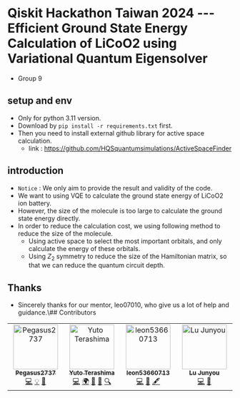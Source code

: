 # Qiskit Hackathon Taiwan 2024 --- Efficient Ground State Energy Calculation of LiCoO2 using Variational Quantum Eigensolver
* Group 9
## setup and env
* Only for python 3.11 version.
* Download by ```pip install -r requirements.txt``` first.
* Then you need to install external github library for active space calculation.
    * link : https://github.com/HQSquantumsimulations/ActiveSpaceFinder

## introduction 
* ```Notice``` : We only aim to provide the result and validity of the code.
* We want to using VQE to calculate the ground state energy of LiCoO2 ion battery. 
* However, the size of the molecule is too large to calculate the ground state energy directly. 
* In order to reduce the calculation cost, we using following method to reduce the size of the molecule.
    * Using active space to select the most important orbitals, and only calculate the energy of these orbitals.
    * Using $Z_2$ symmetry to reduce the size of the Hamiltonian matrix, so that we can reduce the quantum circuit depth.

## Thanks 
* Sincerely thanks for our mentor, leo07010, who give us a lot of help and guidance.\\## Contributors

<!-- ALL-CONTRIBUTORS-LIST:START - Do not remove or modify this section -->
<!-- prettier-ignore-start -->
<!-- markdownlint-disable -->
<table>
  <tbody>
    <tr>
      <td align="center" valign="top" width="14.28%"><a href="https://github.com/Pegasus2737"><img src="https://avatars.githubusercontent.com/u/86604394?v=4?s=100" width="100px;" alt="Pegasus2737"/><br /><sub><b>Pegasus2737</b></sub></a><br /><a href="https://github.com/Mushroom-MSL1L/2024NTUQ_Qiskit_Hackathon_VQE_Energy_Calculation/commits?author=Pegasus2737" title="Code">💻</a> <a href="#example-Pegasus2737" title="Examples">💡</a> <a href="#research-Pegasus2737" title="Research">🔬</a></td>
      <td align="center" valign="top" width="14.28%"><a href="https://github.com/yuto-terashima"><img src="https://avatars.githubusercontent.com/u/99735560?v=4?s=100" width="100px;" alt="Yuto Terashima"/><br /><sub><b>Yuto Terashima</b></sub></a><br /><a href="https://github.com/Mushroom-MSL1L/2024NTUQ_Qiskit_Hackathon_VQE_Energy_Calculation/commits?author=yuto-terashima" title="Code">💻</a> <a href="#translation-yuto-terashima" title="Translation">🌍</a> <a href="#blog-yuto-terashima" title="Blogposts">📝</a> <a href="https://github.com/Mushroom-MSL1L/2024NTUQ_Qiskit_Hackathon_VQE_Energy_Calculation/commits?author=yuto-terashima" title="Documentation">📖</a> <a href="#fundingFinding-yuto-terashima" title="Funding Finding">🔍</a></td>
      <td align="center" valign="top" width="14.28%"><a href="https://github.com/leon53660713"><img src="https://avatars.githubusercontent.com/u/70371937?v=4?s=100" width="100px;" alt="leon53660713"/><br /><sub><b>leon53660713</b></sub></a><br /><a href="https://github.com/Mushroom-MSL1L/2024NTUQ_Qiskit_Hackathon_VQE_Energy_Calculation/commits?author=leon53660713" title="Code">💻</a> <a href="#data-leon53660713" title="Data">🔣</a> <a href="#content-leon53660713" title="Content">🖋</a></td>
      <td align="center" valign="top" width="14.28%"><a href="https://github.com/Mushroom-MSL1L"><img src="https://avatars.githubusercontent.com/u/136601880?v=4?s=100" width="100px;" alt="Lu Junyou"/><br /><sub><b>Lu Junyou</b></sub></a><br /><a href="https://github.com/Mushroom-MSL1L/2024NTUQ_Qiskit_Hackathon_VQE_Energy_Calculation/commits?author=Mushroom-MSL1L" title="Code">💻</a> <a href="https://github.com/Mushroom-MSL1L/2024NTUQ_Qiskit_Hackathon_VQE_Energy_Calculation/issues?q=author%3AMushroom-MSL1L" title="Bug reports">🐛</a></td>
    </tr>
  </tbody>
</table>

<!-- markdownlint-restore -->
<!-- prettier-ignore-end -->

<!-- ALL-CONTRIBUTORS-LIST:END -->
